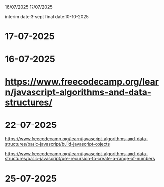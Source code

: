 16/07/2025
17/07/2025


interim date:3-sept
final date:10-10-2025
 
 

 
# 17-07-2025
 
 
 
# 16-07-2025
 
# https://www.freecodecamp.org/learn/javascript-algorithms-and-data-structures/

# 22-07-2025
 
https://www.freecodecamp.org/learn/javascript-algorithms-and-data-structures/basic-javascript/build-javascript-objects
 
https://www.freecodecamp.org/learn/javascript-algorithms-and-data-structures/basic-javascript/use-recursion-to-create-a-range-of-numbers


# 25-07-2025
